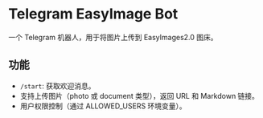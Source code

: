 # Telegram EasyImage Bot

一个 Telegram 机器人，用于将图片上传到 EasyImages2.0 图床。

## 功能
- `/start`: 获取欢迎消息。
- 支持上传图片（photo 或 document 类型），返回 URL 和 Markdown 链接。
- 用户权限控制（通过 ALLOWED_USERS 环境变量）。

